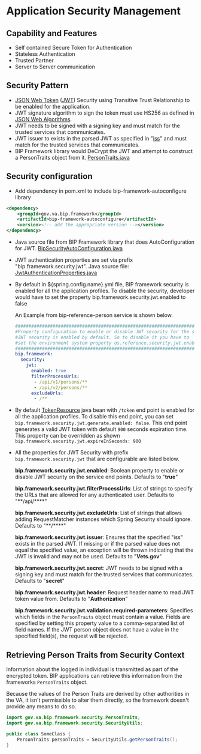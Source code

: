 # Application Security Management

## Capability and Features
- Self contained Secure Token for Authentication
- Stateless Authentication
- Trusted Partner
- Server to Server communication

## Security Pattern
- [JSON Web Token](https://tools.ietf.org/html/rfc7519) ([JWT](https://jwt.io/)) Security using Transitive Trust Relationship to be enabled for the application.
- JWT signature algorithm to sign the token must use HS256 as defined in [JSON Web Algorithms](https://tools.ietf.org/html/draft-ietf-jose-json-web-algorithms-31#section-3.1).
- JWT needs to be signed with a signing key and must match for the trusted services that communicates.
- JWT issuer to exists in the parsed JWT as specified in "[iss](https://tools.ietf.org/html/rfc7519#section-4.1.1)" and must match for the trusted services that communicates.
- BIP Framework library would DeCrypt the JWT and attempt to construct a PersonTraits object from it. [PersonTraits.java](https://github.com/department-of-veterans-affairs/bip-framework/blob/master/bip-framework-libraries/src/main/java/gov/va/bip/framework/security/PersonTraits.java)

## Security configuration
- Add dependency in pom.xml to include bip-framework-autoconfigure library

```xml
<dependency>
	<groupId>gov.va.bip.framework</groupId>
	<artifactId>bip-framework-autoconfigure</artifactId>
	<version><!-- add the appropriate version --></version>
</dependency>
```

 - Java source file from BIP Framework library that does AutoConfiguration for JWT. [BipSecurityAutoConfiguration.java](https://github.com/department-of-veterans-affairs/bip-framework/blob/master/bip-framework-autoconfigure/src/main/java/gov/va/bip/framework/security/autoconfigure/BipSecurityAutoConfiguration.java)

 - JWT authentication properties are set via prefix "bip.framework.security.jwt". Java source file: [JwtAuthenticationProperties.java](https://github.com/department-of-veterans-affairs/bip-framework/blob/master/bip-framework-libraries/src/main/java/gov/va/bip/framework/security/jwt/JwtAuthenticationProperties.java)

 - By default in ${spring.config.name}.yml file, BIP framework security is enabled for all the application profiles. To disable the security, developer would have to set the property bip.framework.security.jwt.enabled to false

    An Example from bip-reference-person service is shown below.
    ```yml
	###############################################################################
	#Property configuration to enable or disable JWT security for the service calls
	#JWT security is enabled by default. So to disable it you have to
	#set the environment system property os.reference.security.jwt.enabled=false
	###############################################################################
	bip.framework:
	  security:
	    jwt:
	      enabled: true
	      filterProcessUrls:
	       - /api/v1/persons/**
	       - /api/v2/persons/**
	      excludeUrls:
	       - /**
    ```
- By default [TokenResource](https://github.com/department-of-veterans-affairs/bip-framework/blob/master/bip-framework-libraries/src/main/java/gov/va/bip/framework/security/jwt/TokenResource.java) java bean with `/token` end point is enabled for all the application profiles. To disable this end point, you can set `bip.framework.security.jwt.generate.enabled: false`. This end point generates a valid JWT token with default `900` seconds expiration time. This property can be overridden as shown `bip.framework.security.jwt.expireInSeconds: 900` 

-  All the properties for JWT Security with prefix `bip.framework.security.jwt` that are configurable are listed below.

     **bip.framework.security.jwt.enabled**: Boolean property to enable or disable JWT security on the service end points. Defaults to "**true**"

     **bip.framework.security.jwt.filterProcessUrls**: List of strings to specify the URLs that are allowed for any authenticated user. Defaults to "**/api/****"

     **bip.framework.security.jwt.excludeUrls**: List of strings that allows adding RequestMatcher instances which Spring Security should ignore. Defaults to "**/****"

     **bip.framework.security.jwt.issuer**: Ensures that the specified "iss" exists in the parsed JWT. If missing or if the parsed value does not equal the specified value, an exception will be thrown indicating that the JWT is 								 invalid and may not be used. Defaults to "**Vets.gov**"

     **bip.framework.security.jwt.secret**: JWT needs to be signed with a signing key and must match for the trusted services that communicates. Defaults to "**secret**"

     **bip.framework.security.jwt.header**: Request header name to read JWT token value from. Defaults to "**Authorization**"

     **bip.framework.security.jwt.validation.required-parameters**: Specifies which fields in the `PersonTraits` object must contain a value. Fields are specified by setting this property value to a comma-separated list of field names. If the JWT person object does not have a value in the specified field(s), the request will be rejected.

## Retrieving Person Traits from Security Context

Information about the logged in individual is transmitted as part of the encrypted token. BIP applications can retrieve this information from the frameworks `PersonTraits` object.

Because the values of the Person Traits are derived by other authorities in the VA, it isn't permissible to alter them directly, so the framework doesn't provide any means to do so.

```java
import gov.va.bip.framework.security.PersonTraits;
import gov.va.bip.framework.security.SecurityUtils;

public class SomeClass {
	PersonTraits personTraits = SecurityUtils.getPersonTraits();
}
```
